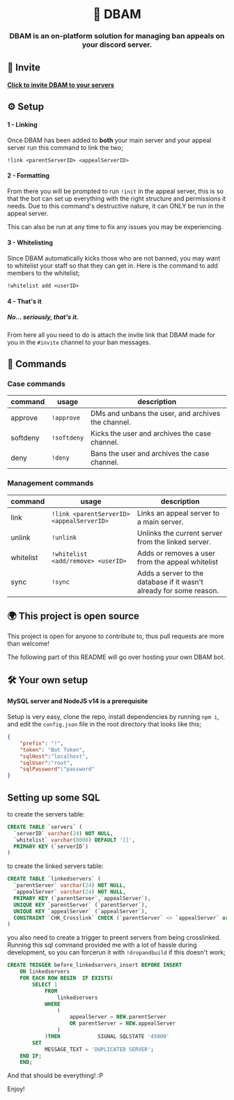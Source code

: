 <h1 align="center"> 🔨 DBAM </h1>
<h3 align="center">DBAM is an on-platform solution for managing ban appeals on your discord server.</h3> 

## 📩 Invite
#### [Click to invite DBAM to your servers](https://discord.com/api/oauth2/authorize?client_id=849755454208606228&permissions=268443700&scope=applications.commands%20bot)

## ⚙ Setup

#### 1 - Linking
Once DBAM has been added to **both** your main server and your appeal server run this command to link the two;
```
!link <parentServerID> <appealServerID>
``` 
#### 2 - Formatting
From there you will be prompted to run `!init` in the appeal server, this is so that the bot can set up everything with the right structure and permissions it needs. Due to this command's destructive nature, it can ONLY be run in the appeal server.

This can also be run at any time to fix any issues you may be experiencing.
#### 3 - Whitelisting
Since DBAM automatically kicks those who are not banned, you may want to whitelist your staff so that they can get in. Here is the command to add members to the whitelist;
```
!whitelist add <userID>
```
#### 4 - That's it
##### No... seriously, that's it.

From here all you need to do is attach the invite link that DBAM made for you in the `#invite` channel to your ban messages.

## 🔧 Commands
### Case commands

| command | usage | description |
|---------|-------|-------------|
| approve  | ``!approve`` | DMs and unbans the user, and archives the channel. |
| softdeny  | ``!softdeny`` | Kicks the user and archives the case channel. |
| deny  | ``!deny`` | Bans the user and archives the case channel. |

### Management commands

| command | usage | description |
|---------|-------|-------------|
| link  | ``!link <parentServerID> <appealServerID>`` | Links an appeal server to a main server. |
|unlink |``!unlink`` | Unlinks the current server from the linked server. |
|whitelist|`!whitelist <add/remove> <userID>`|Adds or removes a user from the appeal whitelist|
| sync  | ``!sync`` | Adds a server to the database if it wasn't already for some reason. |

## 🌍 This project is open source
This project is open for anyone to contribute to, thus pull requests are more than welcome!

The following part of this README will go over hosting your own DBAM bot.

## 🛠 Your own setup
#### MySQL server and NodeJS v14 is a prerequisite 
Setup is very easy, clone the repo, install dependencies by running ``npm i``, and edit the ``config.json`` file in the root directory that looks like this;
```json
{
	"prefix": "!",
	"token": "Bot Token",
	"sqlHost":"localhost",
	"sqlUser":"root",
	"sqlPassword":"password"
}
```

## Setting up some SQL
to create the servers table:
```sql
CREATE TABLE `servers` (
  `serverID` varchar(24) NOT NULL,
  `whitelist` varchar(8000) DEFAULT '[]',
  PRIMARY KEY (`serverID`)
)
```

to create the linked servers table:
```sql
CREATE TABLE `linkedservers` (
  `parentServer` varchar(24) NOT NULL,
  `appealServer` varchar(24) NOT NULL,
  PRIMARY KEY (`parentServer`,`appealServer`),
  UNIQUE KEY `parentServer` (`parentServer`),
  UNIQUE KEY `appealServer` (`appealServer`),
  CONSTRAINT `CHK_Crosslink` CHECK (`parentServer` <> `appealServer` or `parentServer` is null or `appealServer` is null)
)
```
you also need to create a trigger to preent servers from being crosslinked. 
Running this sql command provided me with a lot of hassle during development, so you can forcerun it with `!dropandbuild` if this doesn't work;
```sql
CREATE TRIGGER before_linkedservers_insert BEFORE INSERT 
    ON linkedservers
    FOR EACH ROW BEGIN  IF EXISTS(
        SELECT 1   
            FROM
                linkedservers   
            WHERE
                (
                    appealServer = NEW.parentServer             
                    OR parentServer = NEW.appealServer
                )  
            )THEN            SIGNAL SQLSTATE '45000'             
        SET
            MESSAGE_TEXT = 'DUPLICATED SERVER'; 
    END IF; 
    END;
```



And that should be everything! :P

Enjoy!
